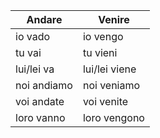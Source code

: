 
|Andare|Venire|
|---|---|
|io vado|io vengo|
|tu vai|tu vieni|
|lui/lei va|lui/lei viene|
|noi andiamo|noi veniamo|
|voi andate|voi venite|
|loro vanno|loro vengono|

